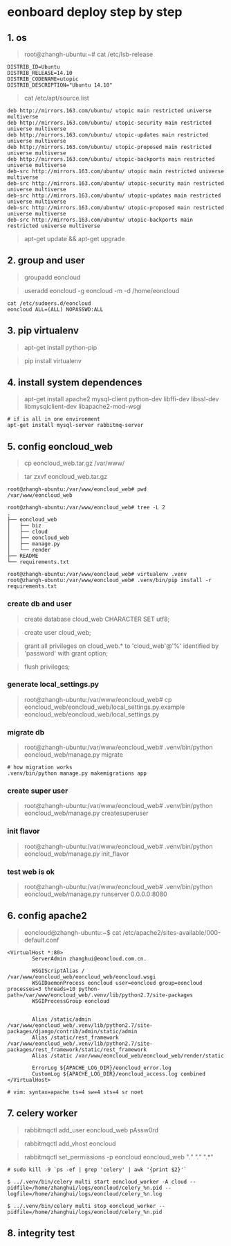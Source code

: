 # eonboard deploy step by step

## 1. os
>root@zhangh-ubuntu:~# cat /etc/lsb-release

	DISTRIB_ID=Ubuntu
	DISTRIB_RELEASE=14.10
	DISTRIB_CODENAME=utopic
	DISTRIB_DESCRIPTION="Ubuntu 14.10"

>cat /etc/apt/source.list

	deb http://mirrors.163.com/ubuntu/ utopic main restricted universe multiverse
	deb http://mirrors.163.com/ubuntu/ utopic-security main restricted universe multiverse
	deb http://mirrors.163.com/ubuntu/ utopic-updates main restricted universe multiverse
	deb http://mirrors.163.com/ubuntu/ utopic-proposed main restricted universe multiverse
	deb http://mirrors.163.com/ubuntu/ utopic-backports main restricted universe multiverse
	deb-src http://mirrors.163.com/ubuntu/ utopic main restricted universe multiverse
	deb-src http://mirrors.163.com/ubuntu/ utopic-security main restricted universe multiverse
	deb-src http://mirrors.163.com/ubuntu/ utopic-updates main restricted universe multiverse
	deb-src http://mirrors.163.com/ubuntu/ utopic-proposed main restricted universe multiverse
	deb-src http://mirrors.163.com/ubuntu/ utopic-backports main restricted universe multiverse

>apt-get update && apt-get upgrade

## 2. group and user

>groupadd eoncloud

>useradd eoncloud -g eoncloud -m -d /home/eoncloud

  	cat /etc/sudoers.d/eoncloud
	eoncloud ALL=(ALL) NOPASSWD:ALL

## 3. pip virtualenv

>apt-get install python-pip

>pip install virtualenv

## 4. install system dependences

>apt-get install apache2 mysql-client python-dev libffi-dev libssl-dev libmysqlclient-dev libapache2-mod-wsgi

    # if is all in one environment
    apt-get install mysql-server rabbitmq-server

## 5. config eoncloud_web
>cp eoncloud_web.tar.gz /var/www/

>tar zxvf eoncloud_web.tar.gz

	root@zhangh-ubuntu:/var/www/eoncloud_web# pwd
	/var/www/eoncloud_web

	root@zhangh-ubuntu:/var/www/eoncloud_web# tree -L 2
	.
	├── eoncloud_web
	│   ├── biz
	│   ├── cloud
	│   ├── eoncloud_web
	│   ├── manage.py
	│   └── render
	├── README
	└── requirements.txt

	root@zhangh-ubuntu:/var/www/eoncloud_web# virtualenv .venv
	root@zhangh-ubuntu:/var/www/eoncloud_web# .venv/bin/pip install -r requirements.txt

### create db and user

>create database cloud_web CHARACTER SET utf8;

>create user cloud_web;

>grant all privileges on cloud_web.* to 'cloud_web'@'%' identified by 'password' with grant option;

>flush privileges;

### generate local_settings.py

> root@zhangh-ubuntu:/var/www/eoncloud_web# cp eoncloud_web/eoncloud_web/local_settings.py.example \
> eoncloud_web/eoncloud_web/local_settings.py

### migrate db
>root@zhangh-ubuntu:/var/www/eoncloud_web# .venv/bin/python eoncloud_web/manage.py migrate

	# how migration works
	.venv/bin/python manage.py makemigrations app

### create super user

>root@zhangh-ubuntu:/var/www/eoncloud_web# .venv/bin/python eoncloud_web/manage.py createsuperuser

### init flavor

>root@zhangh-ubuntu:/var/www/eoncloud_web# .venv/bin/python eoncloud_web/manage.py init_flavor

### test web is ok

>root@zhangh-ubuntu:/var/www/eoncloud_web# .venv/bin/python eoncloud_web/manage.py runserver 0.0.0.0:8080

## 6. config apache2
>eoncloud@zhangh-ubuntu:~$ cat /etc/apache2/sites-available/000-default.conf

	<VirtualHost *:80>
	        ServerAdmin zhanghui@eoncloud.com.cn.

	        WSGIScriptAlias / /var/www/eoncloud_web/eoncloud_web/eoncloud.wsgi
	        WSGIDaemonProcess eoncloud user=eoncloud group=eoncloud processes=3 threads=10 python-path=/var/www/eoncloud_web/.venv/lib/python2.7/site-packages
	        WSGIProcessGroup eoncloud


	        Alias /static/admin /var/www/eoncloud_web/.venv/lib/python2.7/site-packages/django/contrib/admin/static/admin
	        Alias /static/rest_framework /var/www/eoncloud_web/.venv/lib/python2.7/site-packages/rest_framework/static/rest_framework
	        Alias /static /var/www/eoncloud_web/eoncloud_web/render/static

	        ErrorLog ${APACHE_LOG_DIR}/eoncloud_error.log
	        CustomLog ${APACHE_LOG_DIR}/eoncloud_access.log combined
	</VirtualHost>

	# vim: syntax=apache ts=4 sw=4 sts=4 sr noet


## 7. celery worker

>rabbitmqctl add_user eoncloud_web pAssw0rd

>rabbitmqctl add_vhost eoncloud

>rabbitmqctl set_permissions -p eoncloud eoncloud_web ".*" ".*" ".*"


	# sudo kill -9 `ps -ef | grep 'celery' | awk '{print $2}'`

	$ ../.venv/bin/celery multi start eoncloud_worker -A cloud --pidfile=/home/zhanghui/logs/eoncloud/celery_%n.pid --logfile=/home/zhanghui/logs/eoncloud/celery_%n.log

	$ ../.venv/bin/celery multi stop eoncloud_worker --pidfile=/home/zhanghui/logs/eoncloud/celery_%n.pid

## 8. integrity test
